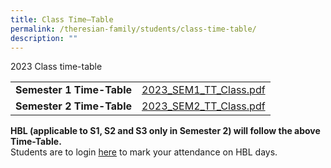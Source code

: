 ```yaml
---
title: Class Time–Table
permalink: /theresian-family/students/class-time-table/
description: ""
---
```

<p>2023 Class time-table</p>
<table>
<tbody>
<tr>
<td><strong>Semester 1 Time-Table</strong></td>
<td><a href="/files/2023_SEM1_TT_Class.pdf">2023_SEM1_TT_Class.pdf</a></td>
</tr>
	<tr><td><strong>Semester 2 Time-Table</strong></td>
<td><a href="/files/2023_sem2_tt_class.pdf">2023_SEM2_TT_Class.pdf</a></td>
</tr>
</tbody>
</table>
<p><strong>HBL (applicable to S1, S2 and S3 only in Semester 2) will follow the above Time-Table.</strong><br>Students are to login&nbsp;<a href="https://docs.google.com/forms/d/e/1FAIpQLSdyuR_eJKsnefuwpPDqZIBCaP8mCe2j1HKjPOvREVhSXZZPXQ/viewform?fbzx=4140446395415724351" target="">here</a>&nbsp;to mark your attendance on HBL days.</p>
